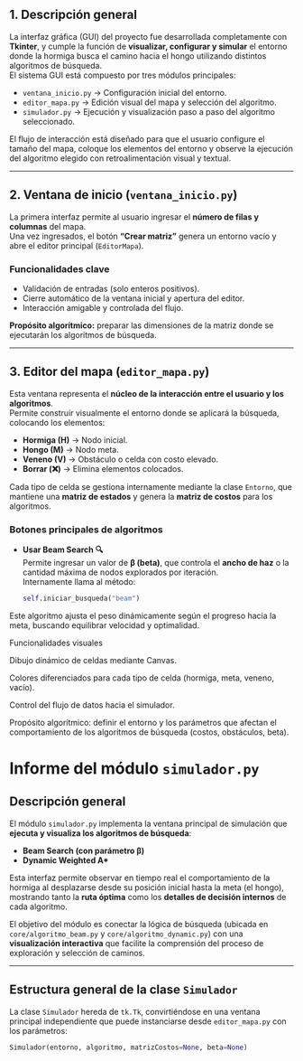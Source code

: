 
## 1. Descripción general

La interfaz gráfica (GUI) del proyecto fue desarrollada completamente con **Tkinter**, y cumple la función de **visualizar, configurar y simular** el entorno donde la hormiga busca el camino hacia el hongo utilizando distintos algoritmos de búsqueda.  
El sistema GUI está compuesto por tres módulos principales:

- `ventana_inicio.py` → Configuración inicial del entorno.
- `editor_mapa.py` → Edición visual del mapa y selección del algoritmo.
- `simulador.py` → Ejecución y visualización paso a paso del algoritmo seleccionado.

El flujo de interacción está diseñado para que el usuario configure el tamaño del mapa, coloque los elementos del entorno y observe la ejecución del algoritmo elegido con retroalimentación visual y textual.

---

## 2. Ventana de inicio (`ventana_inicio.py`)

La primera interfaz permite al usuario ingresar el **número de filas y columnas** del mapa.  
Una vez ingresados, el botón **“Crear matriz”** genera un entorno vacío y abre el editor principal (`EditorMapa`).

### Funcionalidades clave
- Validación de entradas (solo enteros positivos).
- Cierre automático de la ventana inicial y apertura del editor.
- Interacción amigable y controlada del flujo.

**Propósito algorítmico:** preparar las dimensiones de la matriz donde se ejecutarán los algoritmos de búsqueda.

---

## 3. Editor del mapa (`editor_mapa.py`)

Esta ventana representa el **núcleo de la interacción entre el usuario y los algoritmos**.  
Permite construir visualmente el entorno donde se aplicará la búsqueda, colocando los elementos:

- **Hormiga (H)** → Nodo inicial.
- **Hongo (M)** → Nodo meta.
- **Veneno (V)** → Obstáculo o celda con costo elevado.
- **Borrar (❌)** → Elimina elementos colocados.

Cada tipo de celda se gestiona internamente mediante la clase `Entorno`, que mantiene una **matriz de estados** y genera la **matriz de costos** para los algoritmos.

### Botones principales de algoritmos
- **Usar Beam Search 🔍**  
  Permite ingresar un valor de **β (beta)**, que controla el **ancho de haz** o la cantidad máxima de nodos explorados por iteración.  
  Internamente llama al método:
  ```python
  self.iniciar_busqueda("beam")

Este algoritmo ajusta el peso dinámicamente según el progreso hacia la meta, buscando equilibrar velocidad y optimalidad.

Funcionalidades visuales

Dibujo dinámico de celdas mediante Canvas.

Colores diferenciados para cada tipo de celda (hormiga, meta, veneno, vacío).

Control del flujo de datos hacia el simulador.

Propósito algorítmico: definir el entorno y los parámetros que afectan el comportamiento de los algoritmos de búsqueda (costos, obstáculos, beta).

# Informe del módulo `simulador.py`  

## Descripción general

El módulo `simulador.py` implementa la ventana principal de simulación que **ejecuta y visualiza los algoritmos de búsqueda**:  
- **Beam Search (con parámetro β)**  
- **Dynamic Weighted A\***  

Esta interfaz permite observar en tiempo real el comportamiento de la hormiga al desplazarse desde su posición inicial hasta la meta (el hongo), mostrando tanto la **ruta óptima** como los **detalles de decisión internos** de cada algoritmo.

El objetivo del módulo es conectar la lógica de búsqueda (ubicada en `core/algoritmo_beam.py` y `core/algoritmo_dynamic.py`) con una **visualización interactiva** que facilite la comprensión del proceso de exploración y selección de caminos.

---

## Estructura general de la clase `Simulador`

La clase `Simulador` hereda de `tk.Tk`, convirtiéndose en una ventana principal independiente que puede instanciarse desde `editor_mapa.py` con los parámetros:

```python
Simulador(entorno, algoritmo, matrizCostos=None, beta=None)
